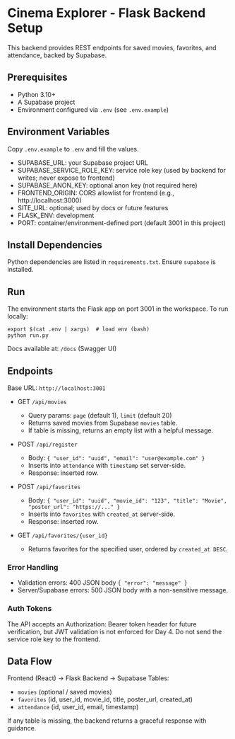 # Cinema Explorer - Flask Backend Setup

This backend provides REST endpoints for saved movies, favorites, and attendance, backed by Supabase.

## Prerequisites
- Python 3.10+
- A Supabase project
- Environment configured via `.env` (see `.env.example`)

## Environment Variables
Copy `.env.example` to `.env` and fill the values.

- SUPABASE_URL: your Supabase project URL
- SUPABASE_SERVICE_ROLE_KEY: service role key (used by backend for writes; never expose to frontend)
- SUPABASE_ANON_KEY: optional anon key (not required here)
- FRONTEND_ORIGIN: CORS allowlist for frontend (e.g., http://localhost:3000)
- SITE_URL: optional; used by docs or future features
- FLASK_ENV: development
- PORT: container/environment-defined port (default 3001 in this project)

## Install Dependencies
Python dependencies are listed in `requirements.txt`. Ensure `supabase` is installed.

## Run
The environment starts the Flask app on port 3001 in the workspace. To run locally:
```
export $(cat .env | xargs)  # load env (bash)
python run.py
```

Docs available at: `/docs` (Swagger UI)

## Endpoints

Base URL: `http://localhost:3001`

- GET `/api/movies`
  - Query params: `page` (default 1), `limit` (default 20)
  - Returns saved movies from Supabase `movies` table.
  - If table is missing, returns an empty list with a helpful message.

- POST `/api/register`
  - Body: `{ "user_id": "uuid", "email": "user@example.com" }`
  - Inserts into `attendance` with `timestamp` set server-side.
  - Response: inserted row.

- POST `/api/favorites`
  - Body: `{ "user_id": "uuid", "movie_id": "123", "title": "Movie", "poster_url": "https://..." }`
  - Inserts into `favorites` with `created_at` server-side.
  - Response: inserted row.

- GET `/api/favorites/{user_id}`
  - Returns favorites for the specified user, ordered by `created_at DESC`.

### Error Handling
- Validation errors: 400 JSON body `{ "error": "message" }`
- Server/Supabase errors: 500 JSON body with a non-sensitive message.

### Auth Tokens
The API accepts an Authorization: Bearer token header for future verification, but JWT validation is not enforced for Day 4. Do not send the service role key to the frontend.

## Data Flow
Frontend (React) → Flask Backend → Supabase Tables:
- `movies` (optional / saved movies)
- `favorites` (id, user_id, movie_id, title, poster_url, created_at)
- `attendance` (id, user_id, email, timestamp)

If any table is missing, the backend returns a graceful response with guidance.

